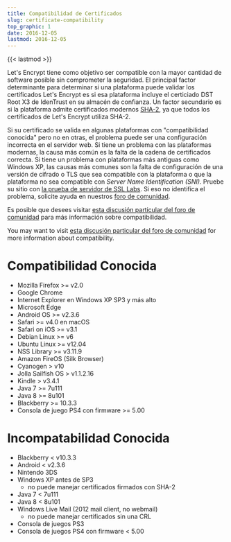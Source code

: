 ```yaml
---
title: Compatibilidad de Certificados
slug: certificate-compatibility
top_graphic: 1
date: 2016-12-05
lastmod: 2016-12-05
---
```


{{< lastmod >}}

Let's Encrypt tiene como objetivo ser compatible con la mayor cantidad de software posible sin comprometer la seguridad. El principal factor determinante para determinar si una plataforma puede validar los certificados Let's Encrypt es si esa plataforma incluye el certiciado DST Root X3 de IdenTrust en su almacén de confianza. Un factor secundario es si la plataforma admite certificados modernos [SHA-2](https://konklone.com/post/why-google-is-hurrying-the-web-to-kill-sha-1), ya que todos los certificados de Let's Encrypt utiliza SHA-2.

Si su certificado se valida en algunas plataformas con "compatibilidad conocida" pero no en otras, el problema puede ser una configuración incorrecta en el servidor web. Si tiene un problema con las plataformas modernas, la causa más común es la falta de la cadena de certificados correcta. Si tiene un problema con plataformas más antiguas como Windows XP, las causas más comunes son la falta de configuración de una versión de cifrado o TLS que sea compatible con la plataforma o que la plataforma no sea compatible con *Server Name Identification (SNI)*. Pruebe su sitio  con [la prueba de servidor de SSL Labs](https://www.ssllabs.com/ssltest/). Si eso no identifica el problema, solicite ayuda en nuestros [foro de comunidad](https://community.letsencrypt.org/).

Es posible que desees visitar [esta discusión particular del foro de comunidad](https://community.letsencrypt.org/t/which-browsers-and-operating-systems-support-lets-encrypt/) para más información sobre compatibilidad.

You may want to visit [esta discusión particular del foro de comunidad](https://community.letsencrypt.org/t/which-browsers-and-operating-systems-support-lets-encrypt/) for more information about compatibility.

# Compatibilidad Conocida

* Mozilla Firefox >= v2.0
* Google Chrome
* Internet Explorer en Windows XP SP3 y más alto
* Microsoft Edge
* Android OS >= v2.3.6
* Safari >= v4.0 en macOS
* Safari on iOS >= v3.1
* Debian Linux >= v6
* Ubuntu Linux >= v12.04
* NSS Library >= v3.11.9
* Amazon FireOS (Silk Browser)
* Cyanogen > v10
* Jolla Sailfish OS > v1.1.2.16
* Kindle > v3.4.1
* Java 7 >= 7u111
* Java 8 >= 8u101
* Blackberry >= 10.3.3
* Consola de juego PS4 con firmware >= 5.00

# Incompatabilidad Conocida

* Blackberry < v10.3.3
* Android < v2.3.6
* Nintendo 3DS
* Windows XP antes de SP3
  * no puede manejar certificados firmados con SHA-2
* Java 7 < 7u111
* Java 8 < 8u101
* Windows Live Mail (2012 mail client, no webmail)
  * no puede manejar certificados sin una CRL
* Consola de juegos PS3
* Consola de juegos PS4 con firmware < 5.00
